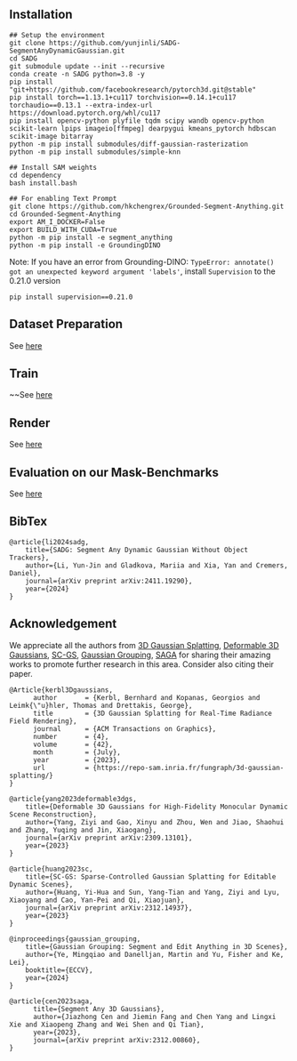 ## Installation

```
## Setup the environment
git clone https://github.com/yunjinli/SADG-SegmentAnyDynamicGaussian.git
cd SADG
git submodule update --init --recursive
conda create -n SADG python=3.8 -y
pip install "git+https://github.com/facebookresearch/pytorch3d.git@stable"
pip install torch==1.13.1+cu117 torchvision==0.14.1+cu117 torchaudio==0.13.1 --extra-index-url https://download.pytorch.org/whl/cu117
pip install opencv-python plyfile tqdm scipy wandb opencv-python scikit-learn lpips imageio[ffmpeg] dearpygui kmeans_pytorch hdbscan scikit-image bitarray
python -m pip install submodules/diff-gaussian-rasterization
python -m pip install submodules/simple-knn

## Install SAM weights
cd dependency
bash install.bash

## For enabling Text Prompt
git clone https://github.com/hkchengrex/Grounded-Segment-Anything.git
cd Grounded-Segment-Anything
export AM_I_DOCKER=False
export BUILD_WITH_CUDA=True
python -m pip install -e segment_anything
python -m pip install -e GroundingDINO
```

Note: If you have an error from Grounding-DINO: `TypeError: annotate() got an unexpected keyword argument 'labels'`, install `Supervision` to the 0.21.0 version

```
pip install supervision==0.21.0
```

## Dataset Preparation

See [here](./docs/prepare_dataset.md)

## Train

~~See [here](./mask_script.sh)

## Render

See [here](./docs/render.md)

## Evaluation on our Mask-Benchmarks

See [here](./docs/evaluation.md)

## BibTex

```
@article{li2024sadg,
    title={SADG: Segment Any Dynamic Gaussian Without Object Trackers},
    author={Li, Yun-Jin and Gladkova, Mariia and Xia, Yan and Cremers, Daniel},
    journal={arXiv preprint arXiv:2411.19290},
    year={2024}
}
```

## Acknowledgement

We appreciate all the authors from [3D Gaussian Splatting](https://github.com/graphdeco-inria/gaussian-splatting), [Deformable 3D Gaussians](https://github.com/ingra14m/Deformable-3D-Gaussians), [SC-GS](https://github.com/yihua7/SC-GS), [Gaussian Grouping](https://github.com/lkeab/gaussian-grouping), [SAGA](https://github.com/Jumpat/SegAnyGAussians) for sharing their amazing works to promote further research in this area. Consider also citing their paper.

```
@Article{kerbl3Dgaussians,
      author       = {Kerbl, Bernhard and Kopanas, Georgios and Leimk{\"u}hler, Thomas and Drettakis, George},
      title        = {3D Gaussian Splatting for Real-Time Radiance Field Rendering},
      journal      = {ACM Transactions on Graphics},
      number       = {4},
      volume       = {42},
      month        = {July},
      year         = {2023},
      url          = {https://repo-sam.inria.fr/fungraph/3d-gaussian-splatting/}
}
```

```
@article{yang2023deformable3dgs,
    title={Deformable 3D Gaussians for High-Fidelity Monocular Dynamic Scene Reconstruction},
    author={Yang, Ziyi and Gao, Xinyu and Zhou, Wen and Jiao, Shaohui and Zhang, Yuqing and Jin, Xiaogang},
    journal={arXiv preprint arXiv:2309.13101},
    year={2023}
}
```

```
@article{huang2023sc,
    title={SC-GS: Sparse-Controlled Gaussian Splatting for Editable Dynamic Scenes},
    author={Huang, Yi-Hua and Sun, Yang-Tian and Yang, Ziyi and Lyu, Xiaoyang and Cao, Yan-Pei and Qi, Xiaojuan},
    journal={arXiv preprint arXiv:2312.14937},
    year={2023}
}
```

```
@inproceedings{gaussian_grouping,
    title={Gaussian Grouping: Segment and Edit Anything in 3D Scenes},
    author={Ye, Mingqiao and Danelljan, Martin and Yu, Fisher and Ke, Lei},
    booktitle={ECCV},
    year={2024}
}
```

```
@article{cen2023saga,
      title={Segment Any 3D Gaussians},
      author={Jiazhong Cen and Jiemin Fang and Chen Yang and Lingxi Xie and Xiaopeng Zhang and Wei Shen and Qi Tian},
      year={2023},
      journal={arXiv preprint arXiv:2312.00860},
}
```
